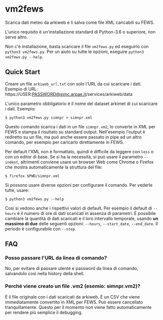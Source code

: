 # vm2fews

Scarica dati meteo da arkiweb e li salva come file XML caricabili su FEWS.

L'unico requisito è un'installazione standard di Python-3.6 o superiore, non serve altro.

Non c'è installazione, basta scaricare il file `vm2fews.py` ed eseguirlo con `python3 vm2fews.py`. Per un aiuto su tutte le opzioni, eseguire `python3 vm2fews.py --help`.

## Quick Start

Creare un file `arkiweb_url.txt` con solo l'URL da cui scaricare i dati. Esempio di URL: https://USER:PASSWORD@simc.arpae.it/services/arkiweb/data

L'unico parametro obbligatorio è il nome del dataset arkimet di cui scaricare i dati. Esempio:

```shell
$ python3 vm2fews.py simnpr > simnpr.xml
```

Questo comando scarica i dati in un file `simnpr.vm2`, lo converte in XML per FEWS e stampa il risultato su standard output. Nell'esempio l'output è rediretto su un file, ma può anche essere passato in pipe ad un altro comando, per esempio per caricarlo direttamente in FEWS.

Per default l'XML non è formattato, quindi è difficile da leggere con `less` o con un editor di base. Se si ha la necessità, si può usare il parametro `--indent`, altrimenti conviene usare un browser Web come Chrome o Firefox che mostra automaticamente la struttura del file:

```shell
$ firefox $PWD/simnpr.xml
```

Si possono usare diverse opzioni per configurare il comando. Per vederle tutte, usare:

```shell
$ python3 vm2fews.py --help
```

Così si vedono anche i rispettivi valori di default. Per esempio il default di `--hours` è il numero di ore di dati scaricati in assenza di parametri. È possibile cambiare la quantità di dati scaricati e il loro intervallo temporale, usando **un massimo di due** delle seguenti opzioni: `--hours`, `--start_date`, `--end_date`. Il periodo è configurabile con `--step`.

## FAQ

### Posso passare l'URL da linea di comando?

No, per evitare di passare utente e password da linea di comando, salvandolo così nella history della shell.

### Perché viene creato un file <dataset>.vm2 (esemio: simnpr.vm2)?

È il file originale con i dati scaricati da arkiweb. È un CSV che viene immediatamente convertito in XML per FEWS. Può essere cancellato tranquillamente. Questo per il momento non viene fatto automaticamente per rendere più semplice il debugging.